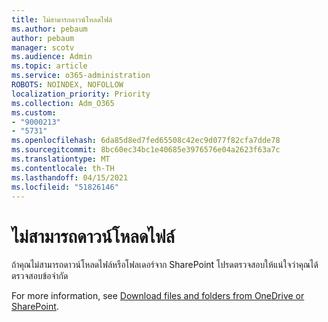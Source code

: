 ```yaml
---
title: ไม่สามารถดาวน์โหลดไฟล์
ms.author: pebaum
author: pebaum
manager: scotv
ms.audience: Admin
ms.topic: article
ms.service: o365-administration
ROBOTS: NOINDEX, NOFOLLOW
localization_priority: Priority
ms.collection: Adm_O365
ms.custom:
- "9000213"
- "5731"
ms.openlocfilehash: 6da85d8ed7fed65508c42ec9d077f82cfa7dde78
ms.sourcegitcommit: 8bc60ec34bc1e40685e3976576e04a2623f63a7c
ms.translationtype: MT
ms.contentlocale: th-TH
ms.lasthandoff: 04/15/2021
ms.locfileid: "51826146"
---
```

# <a name="unable-to-download-files"></a>ไม่สามารถดาวน์โหลดไฟล์

ถ้าคุณไม่สามารถดาวน์โหลดไฟล์หรือโฟลเดอร์จาก SharePoint โปรดตรวจสอบให้แน่ใจว่าคุณได้ตรวจสอบข้อจํากัด

For more information, see [Download files and folders from OneDrive or SharePoint](https://support.office.com/article/download-files-and-folders-from-onedrive-or-sharepoint-5c7397b7-19c7-4893-84fe-d02e8fa5df05).
